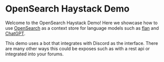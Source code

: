 # OpenSearch Haystack Demo

Welcome to the OpenSearch Haystack Demo! Here we showcase how to use [OpenSearch](https://opensearch.org) as a context store for language models such as [flan](https://huggingface.co/google/flan-t5-large) and [ChatGPT](https://openai.com/blog/chatgpt). 

This demo uses a bot that integrates with Discord as the interface. There are many other ways this could be exposes such as with a rest api or integrated into your forums. 
